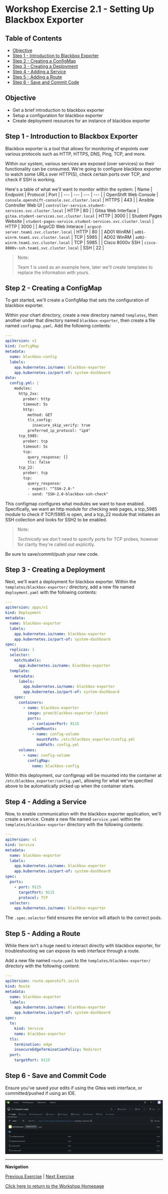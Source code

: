 # Workshop Exercise 2.1 - Setting Up Blackbox Exporter

## Table of Contents

* [Objective](#objective)
* [Step 1 - Introduction to Blackbox Exporter](#step-1---introduction-to-blackbox-exporter)
* [Step 2 - Creating a ConfigMap](#step-2---creating-a-configmap)
* [Step 3 - Creating a Deployment](#step-3---creating-a-deployment)
* [Step 4 - Adding a Service](#step-4---adding-a-service)
* [Step 5 - Adding a Route](#step-5---adding-a-route)
* [Step 6 - Save and Commit Code](#step-6---save-and-commit-code)

## Objective

* Get a brief introduction to blackbox exporter
* Setup a configuration for blackbox exporter
* Create deployment resources for an instance of blackbox exporter

## Step 1 - Introduction to Blackbox Exporter
Blackbox exporter is a tool that allows for monitoring of enpoints over various protocols such as HTTP, HTTPS, DNS, Ping, TCP, and more.

Within our system, various services are exposed (over services) so their functionality can be consumed. We're going to configure blackbox exporter to watch some URLs over HTTP(S), check certain ports over TCP, and check if SSH is working.

Here's a table of what we'll want to monitor within the system:
| Name | Endpoint | Protocol | Port |
| --- | --- | --- | --- |
| OpenShift Web Console | `console.openshift-console.svc.cluster.local` | HTTPS | 443 |
| Ansible Controller Web UI | `controller-service.student-services.svc.cluster.local` | HTTP | 80 |
| Gitea Web Interface | `gitea.student-services.svc.cluster.local` | HTTP | 3000 |
| Student Pages Website | `student-pages-service.student-services.svc.cluster.local` | HTTP | 3000 |
| ArgoCD Web Interace | `argocd-server.team1.svc.cluster.local` | HTTP | 80 |
| AD01 WinRM | `ad01-winrm.team1.svc.cluster.local` | TCP | 5985 |
| AD02 WinRM | `ad02-winrm.team1.svc.cluster.local` | TCP | 5985 |
| Cisco 8000v SSH | `cisco-8000v-ssh.team1.svc.cluster.local` | SSH | 22 |

> Note:
>
> Team 1 is used as an example here, later we'll create templates to replace the information with yours.

## Step 2 - Creating a ConfigMap
To get started, we'll create a ConfigMap that sets the configuration of blackbox exporter.

Within your chart directory, create a new directory named `templates`, then another under that directory named `blackbox-exporter`, then create a file named `configmap.yaml`. Add the following contents:
```yaml
---
apiVersion: v1
kind: ConfigMap
metadata:
  name: blackbox-config
  labels:
    app.kubernetes.io/name: blackbox-exporter
    app.kubernetes.io/part-of: system-dashboard
data:
  config.yml: |
    modules:
      http_2xx:
        prober: http
        timeout: 5s
        http:
          method: GET
          tls_config:
            insecure_skip_verify: true
          preferred_ip_protocol: "ip4"
      tcp_5985:
        prober: tcp
        timeout: 5s
        tcp:
          query_response: []
          tls: false
      tcp_22:
        prober: tcp
        tcp:
          query_response:
          - expect: "^SSH-2.0-"
          - send: "SSH-2.0-blackbox-ssh-check"
```

This configmap configures what modules we want to have enabled. Specifically, we want an http module for checking web pages, a tcp_5985 module to check if TCP/5985 is open, and a tcp_22 module that initiates an SSH collection and looks for SSH2 to be enabled.

> Note:
>
> _Technically_ we don't need to specify ports for TCP probes, however for clarity they're called out explicitly.

Be sure to save/commit/push your new code.

## Step 3 - Creating a Deployment
Next, we'll want a deployment for blackbox exporter. Within the `templates/blackbox-exporter/` directory, add a new file named `deployment.yaml` with the following contents:
```yaml
---
apiVersion: apps/v1
kind: Deployment
metadata:
  name: blackbox-exporter
  labels:
    app.kubernetes.io/name: blackbox-exporter
    app.kubernetes.io/part-of: system-dashboard
spec:
  replicas: 1
  selector:
    matchLabels:
      app.kubernetes.io/name: blackbox-exporter
  template:
    metadata:
      labels:
        app.kubernetes.io/name: blackbox-exporter
        app.kubernetes.io/part-of: system-dashboard
    spec:
      containers:
        - name: blackbox-exporter
          image: prom/blackbox-exporter:latest
          ports:
            - containerPort: 9115
          volumeMounts:
            - name: config-volume
              mountPath: /etc/blackbox_exporter/config.yml
              subPath: config.yml
      volumes:
        - name: config-volume
          configMap:
            name: blackbox-config
```

Within this deployment, our configmap will be mounted into the container at `/etc/blackbox_exporter/config.yaml`, allowing for what we've specified above to be automatically picked up when the container starts.

## Step 4 - Adding a Service
Now, to enable communication with the blackbox exporter application, we'll create a service. Create a new file named `service.yaml` within the `templates/blackbox-exporter` directory with the following contents:

```yaml
---
apiVersion: v1
kind: Service
metadata:
  name: blackbox-exporter
  labels:
    app.kubernetes.io/name: blackbox-exporter
    app.kubernetes.io/part-of: system-dashboard
spec:
  ports:
    - port: 9115
      targetPort: 9115
      protocol: TCP
  selector:
    app.kubernetes.io/name: blackbox-exporter
```

The `.spec.selector` field ensures the service will attach to the correct pods.

## Step 5 - Adding a Route
While there isn't a huge need to interact directly with blackbox exporter, for troubleshooting we can expose its web interface through a route.

Add a new file named `route.yaml` to the `templates/blackbox-exporter/` directory with the following content:
```yaml
---
apiVersion: route.openshift.io/v1
kind: Route
metadata:
  name: blackbox-exporter
  labels:
    app.kubernetes.io/name: blackbox-exporter
    app.kubernetes.io/part-of: system-dashboard
spec:
  to:
    kind: Service
    name: blackbox-exporter
  tls:
    termination: edge
    insecureEdgeTerminationPolicy: Redirect
  port:
    targetPort: 9115
```

## Step 6 - Save and Commit Code

Ensure you've saved your edits if using the Gitea web interface, or committed/pushed if using an IDE.

![Blackbox Exporter Templates](../.images/blackbox-exporter-templates.png)

---
**Navigation**

[Previous Exercise](../1.1-initializing-chart/) | [Next Exercise](../2.2-setup-prometheus/)

[Click here to return to the Workshop Homepage](../../README.md)
